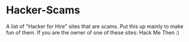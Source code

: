 # Hacker-Scams
A list of "Hacker for Hire" sites that are scams. Put this up mainly to make fun of them. If you are the owner of one of these sites: Hack Me Then :)
